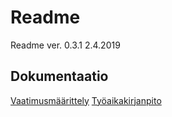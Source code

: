 # Readme

Readme ver. 0.3.1 2.4.2019

## Dokumentaatio

[Vaatimusmäärittely](https://github.com/topiranta/ot-harjoitustyo/blob/master/dokumentointi/vaatimusmaarittely.md)
[Työaikakirjanpito](https://github.com/topiranta/ot-harjoitustyo/blob/master/dokumentointi/tyoaikakirjanpito.md)
